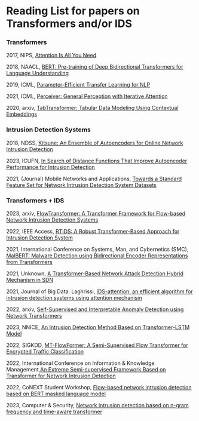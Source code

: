 # Reading List for papers on Transformers and/or IDS

### Transformers

2017, NIPS, [Attention Is All You Need](https://arxiv.org/pdf/1706.03762.pdf)


2018, NAACL, [BERT: Pre-training of Deep Bidirectional Transformers for Language Understanding](https://arxiv.org/pdf/1810.04805.pdf)


2019, ICML, [Parameter-Efficient Transfer Learning for NLP](https://arxiv.org/abs/1902.00751)


2021, ICML, [Perceiver: General Perception with Iterative Attention](https://arxiv.org/pdf/2103.03206.pdf)


2020, arxiv, [TabTransformer: Tabular Data Modeling Using Contextual Embeddings](https://www.semanticscholar.org/reader/a2ec47b9bcc95d2456a8a42199233e5d9129ef18)


### Intrusion Detection Systems

2018, NDSS, [Kitsune: An Ensemble of Autoencoders for Online Network Intrusion Detection](https://arxiv.org/pdf/1802.09089.pdf)


2023, ICUFN, [In Search of Distance Functions That Improve Autoencoder Performance for Intrusion Detection](https://ieeexplore.ieee.org/document/10200629)


2021, (Journal) Mobile Networks and Applications, [Towards a Standard Feature Set for Network Intrusion Detection System Datasets](https://link.springer.com/article/10.1007/s11036-021-01843-0)

### Transformers + IDS

2023, arxiv, [FlowTransformer: A Transformer Framework for Flow-based Network Intrusion Detection Systems](https://arxiv.org/pdf/2304.14746v1.pdf)


2022, IEEE Access, [RTIDS: A Robust Transformer-Based Approach for Intrusion Detection System](https://ieeexplore.ieee.org/stamp/stamp.jsp?tp=&arnumber=9794665)


2021, International Conference on Systems, Man, and Cybernetics (SMC), [MalBERT: Malware Detection using Bidirectional Encoder Representations from Transformers](https://ieeexplore.ieee.org/stamp/stamp.jsp?tp=&arnumber=9659287)


2021, Unknown, [A Transformer-Based Network Attack Detection Hybrid Mechanism in SDN](https://pubmed.ncbi.nlm.nih.gov/34372284/)


2021, Journal of Big Data: Laghrissi, [IDS-attention: an efficient algorithm for intrusion detection systems using attention mechanism](https://doi.org/10.1186/s40537-021-00544-5)


2022, arxiv, [Self-Supervised and Interpretable Anomaly Detection using Network Transformers](https://arxiv.org/pdf/2202.12997.pdf)


2023, NNICE, [An Intrusion Detection Method Based on Transformer-LSTM Model](https://ieeexplore.ieee.org/stamp/stamp.jsp?tp=&arnumber=9900155)


2022, SIGKDD, [MT-FlowFormer: A Semi-Supervised Flow Transformer for Encrypted Traffic Classification](https://dl.acm.org/doi/10.1145/3534678.3539314)


2022, International Conference on Information & Knowledge Management,[An Extreme Semi-supervised Framework Based on Transformer for Network Intrusion Detection](https://dl.acm.org/doi/10.1145/3511808.3557549)


2022, CoNEXT Student Workshop, [Flow-based network intrusion detection based on BERT masked language model](https://dl.acm.org/doi/10.1145/3565477.3569152)


2023, Computer & Security, [Network intrusion detection based on n-gram frequency and time-aware transformer](https://www.sciencedirect.com/science/article/abs/pii/S0167404823000810?via%3Dihub)
